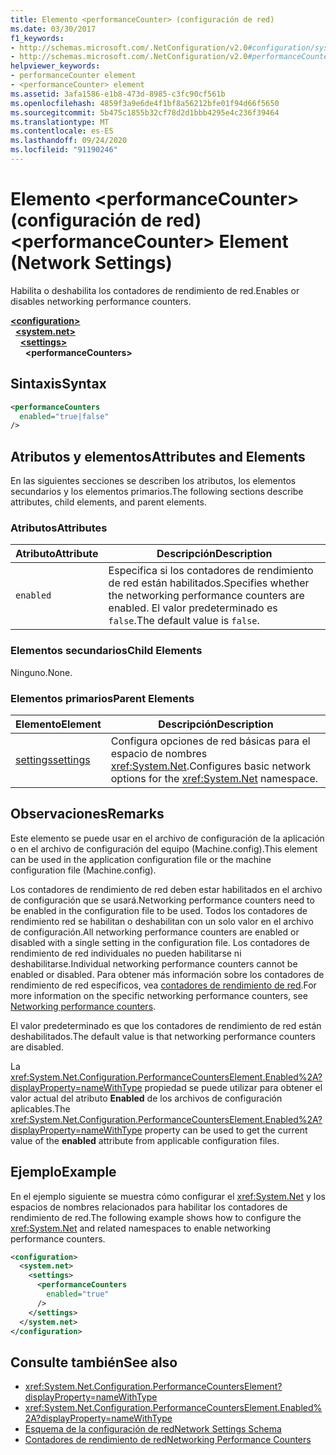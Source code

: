 ```yaml
---
title: Elemento <performanceCounter> (configuración de red)
ms.date: 03/30/2017
f1_keywords:
- http://schemas.microsoft.com/.NetConfiguration/v2.0#configuration/system.net/settings/performanceCounters
- http://schemas.microsoft.com/.NetConfiguration/v2.0#performanceCounters
helpviewer_keywords:
- performanceCounter element
- <performanceCounter> element
ms.assetid: 3afa1586-e1b8-473d-8985-c3fc90cf561b
ms.openlocfilehash: 4859f3a9e6de4f1bf8a56212bfe01f94d66f5650
ms.sourcegitcommit: 5b475c1855b32cf78d2d1bbb4295e4c236f39464
ms.translationtype: MT
ms.contentlocale: es-ES
ms.lasthandoff: 09/24/2020
ms.locfileid: "91190246"
---
```

# <a name="performancecounter-element-network-settings"></a><span data-ttu-id="17933-102">Elemento \<performanceCounter> (configuración de red)</span><span class="sxs-lookup"><span data-stu-id="17933-102">\<performanceCounter> Element (Network Settings)</span></span>

<span data-ttu-id="17933-103">Habilita o deshabilita los contadores de rendimiento de red.</span><span class="sxs-lookup"><span data-stu-id="17933-103">Enables or disables networking performance counters.</span></span>  

[**\<configuration>**](../configuration-element.md)\
&nbsp;&nbsp;[**\<system.net>**](system-net-element-network-settings.md)\
&nbsp;&nbsp;&nbsp;&nbsp;[**\<settings>**](settings-element-network-settings.md)\
&nbsp;&nbsp;&nbsp;&nbsp;&nbsp;&nbsp;**\<performanceCounters>**

## <a name="syntax"></a><span data-ttu-id="17933-104">Sintaxis</span><span class="sxs-lookup"><span data-stu-id="17933-104">Syntax</span></span>  
  
```xml  
<performanceCounters  
  enabled="true|false"  
/>  
```  
  
## <a name="attributes-and-elements"></a><span data-ttu-id="17933-105">Atributos y elementos</span><span class="sxs-lookup"><span data-stu-id="17933-105">Attributes and Elements</span></span>  

 <span data-ttu-id="17933-106">En las siguientes secciones se describen los atributos, los elementos secundarios y los elementos primarios.</span><span class="sxs-lookup"><span data-stu-id="17933-106">The following sections describe attributes, child elements, and parent elements.</span></span>  
  
### <a name="attributes"></a><span data-ttu-id="17933-107">Atributos</span><span class="sxs-lookup"><span data-stu-id="17933-107">Attributes</span></span>  
  
|<span data-ttu-id="17933-108">Atributo</span><span class="sxs-lookup"><span data-stu-id="17933-108">Attribute</span></span>|<span data-ttu-id="17933-109">Descripción</span><span class="sxs-lookup"><span data-stu-id="17933-109">Description</span></span>|  
|---------------|-----------------|  
|`enabled`|<span data-ttu-id="17933-110">Especifica si los contadores de rendimiento de red están habilitados.</span><span class="sxs-lookup"><span data-stu-id="17933-110">Specifies whether the networking performance counters are enabled.</span></span> <span data-ttu-id="17933-111">El valor predeterminado es `false`.</span><span class="sxs-lookup"><span data-stu-id="17933-111">The default value is `false`.</span></span>|  
  
### <a name="child-elements"></a><span data-ttu-id="17933-112">Elementos secundarios</span><span class="sxs-lookup"><span data-stu-id="17933-112">Child Elements</span></span>  

 <span data-ttu-id="17933-113">Ninguno.</span><span class="sxs-lookup"><span data-stu-id="17933-113">None.</span></span>  
  
### <a name="parent-elements"></a><span data-ttu-id="17933-114">Elementos primarios</span><span class="sxs-lookup"><span data-stu-id="17933-114">Parent Elements</span></span>  
  
|<span data-ttu-id="17933-115">Elemento</span><span class="sxs-lookup"><span data-stu-id="17933-115">Element</span></span>|<span data-ttu-id="17933-116">Descripción</span><span class="sxs-lookup"><span data-stu-id="17933-116">Description</span></span>|  
|-------------|-----------------|  
|[<span data-ttu-id="17933-117">settings</span><span class="sxs-lookup"><span data-stu-id="17933-117">settings</span></span>](settings-element-network-settings.md)|<span data-ttu-id="17933-118">Configura opciones de red básicas para el espacio de nombres <xref:System.Net>.</span><span class="sxs-lookup"><span data-stu-id="17933-118">Configures basic network options for the <xref:System.Net> namespace.</span></span>|  
  
## <a name="remarks"></a><span data-ttu-id="17933-119">Observaciones</span><span class="sxs-lookup"><span data-stu-id="17933-119">Remarks</span></span>  

 <span data-ttu-id="17933-120">Este elemento se puede usar en el archivo de configuración de la aplicación o en el archivo de configuración del equipo (Machine.config).</span><span class="sxs-lookup"><span data-stu-id="17933-120">This element can be used in the application configuration file or the machine configuration file (Machine.config).</span></span>  
  
 <span data-ttu-id="17933-121">Los contadores de rendimiento de red deben estar habilitados en el archivo de configuración que se usará.</span><span class="sxs-lookup"><span data-stu-id="17933-121">Networking performance counters need to be enabled in the configuration file to be used.</span></span> <span data-ttu-id="17933-122">Todos los contadores de rendimiento red se habilitan o deshabilitan con un solo valor en el archivo de configuración.</span><span class="sxs-lookup"><span data-stu-id="17933-122">All networking performance counters are enabled or disabled with a single setting in the configuration file.</span></span> <span data-ttu-id="17933-123">Los contadores de rendimiento de red individuales no pueden habilitarse ni deshabilitarse.</span><span class="sxs-lookup"><span data-stu-id="17933-123">Individual networking performance counters cannot be enabled or disabled.</span></span> <span data-ttu-id="17933-124">Para obtener más información sobre los contadores de rendimiento de red específicos, vea [contadores de rendimiento de red](../../../debug-trace-profile/performance-counters.md#networking-performance-counters).</span><span class="sxs-lookup"><span data-stu-id="17933-124">For more information on the specific networking performance counters, see [Networking performance counters](../../../debug-trace-profile/performance-counters.md#networking-performance-counters).</span></span>  
  
 <span data-ttu-id="17933-125">El valor predeterminado es que los contadores de rendimiento de red están deshabilitados.</span><span class="sxs-lookup"><span data-stu-id="17933-125">The default value is that networking performance counters are disabled.</span></span>  
  
 <span data-ttu-id="17933-126">La <xref:System.Net.Configuration.PerformanceCountersElement.Enabled%2A?displayProperty=nameWithType> propiedad se puede utilizar para obtener el valor actual del atributo **Enabled** de los archivos de configuración aplicables.</span><span class="sxs-lookup"><span data-stu-id="17933-126">The <xref:System.Net.Configuration.PerformanceCountersElement.Enabled%2A?displayProperty=nameWithType> property can be used to get the current value of the **enabled** attribute from applicable configuration files.</span></span>  
  
## <a name="example"></a><span data-ttu-id="17933-127">Ejemplo</span><span class="sxs-lookup"><span data-stu-id="17933-127">Example</span></span>  

 <span data-ttu-id="17933-128">En el ejemplo siguiente se muestra cómo configurar el <xref:System.Net> y los espacios de nombres relacionados para habilitar los contadores de rendimiento de red.</span><span class="sxs-lookup"><span data-stu-id="17933-128">The following example shows how to configure the <xref:System.Net> and related namespaces to enable networking performance counters.</span></span>  
  
```xml  
<configuration>  
  <system.net>  
    <settings>  
      <performanceCounters  
        enabled="true"  
      />  
    </settings>  
  </system.net>  
</configuration>  
```  
  
## <a name="see-also"></a><span data-ttu-id="17933-129">Consulte también</span><span class="sxs-lookup"><span data-stu-id="17933-129">See also</span></span>

- <xref:System.Net.Configuration.PerformanceCountersElement?displayProperty=nameWithType>
- <xref:System.Net.Configuration.PerformanceCountersElement.Enabled%2A?displayProperty=nameWithType>
- [<span data-ttu-id="17933-130">Esquema de la configuración de red</span><span class="sxs-lookup"><span data-stu-id="17933-130">Network Settings Schema</span></span>](index.md)
- [<span data-ttu-id="17933-131">Contadores de rendimiento de red</span><span class="sxs-lookup"><span data-stu-id="17933-131">Networking Performance Counters</span></span>](../../../debug-trace-profile/performance-counters.md#networking-performance-counters)
